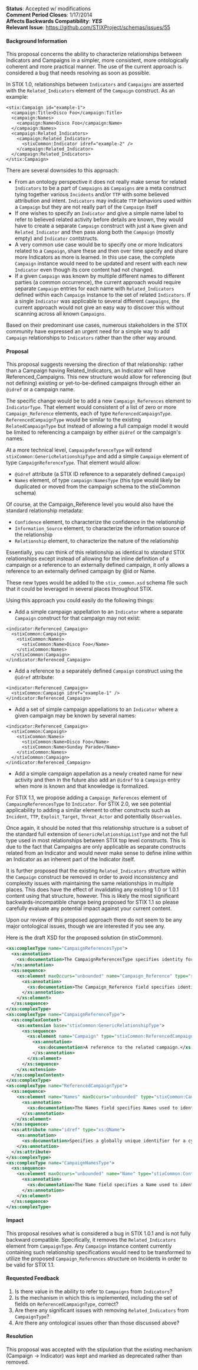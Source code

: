 **Status**: Accepted w/ modifications  
**Comment Period Closes**: 1/17/2014  
**Affects Backwards Compatibility**: ***YES***  
**Relevant Issue**: https://github.com/STIXProject/schemas/issues/55

#### Background Information
This proposal concerns the ability to characterize relationships between Indicators and Campaigns in a simpler, more consistent, more ontologically coherent and more practical manner. The use of the current approach is considered a bug that needs resolving as soon as possible.

In STIX 1.0, relationships between `Indicators` and `Campaigns` are asserted with the `Related_Indicators` element of the `Campaign` construct. As an example:

```
<stix:Campaign id="example-1">
  <campaign:Title>Disco Foo</campaign:Title>
  <campaign:Names>
    <campaign:Name>Disco Foo</campaign:Name>
  </campaign:Names>
  <campaign:Related_Indicators>
    <campaign:Related_Indicator>
      <stixCommon:Indicator idref="example-2" />
    </campaign:Related_Indicator>
  </campaign:Related_Indicators>
</stix:Campaign>
```

There are several downsides to this approach:

* From an ontology perspective it does not really make sense for related `Indicators` to be a part of `Campaigns` as `Campaigns` are a meta construct tying together various `Incidents` and/or `TTP` with some believed attribution and intent. `Indicators` may indicate `TTP` behaviors used within a `Campaign` but they are not really part of the `Campaign` itself
* If one wishes to specify an `Indicator` and give a simple name label to refer to believed related activity before details are known, they would have to create a separate `Campaign` construct with just a `Name` given and `Related_Indicator` and then pass along both the `Campaign` (mostly empty) and `Indicator` contstructs.
* A very common use case would be to specify one or more Indicators related to a `Campaign`, share these and then over time specify and share more Indicators as more is learned. In this use case, the complete `Campaign` instance would need to be updated and resent with each new `Indicator` even though its core content had not changed.
* If a given `Campaign` was known by multiple different names to different parties (a common occurrence), the current approach would require separate `Campaign` entries for each name with `Related_Indicators` defined within each `Campaign` instance to the set of related `Indicators`. If a single `Indicator` was applicable to several different `Campaigns`, the current approach would not give an easy way to discover this without scanning across all known `Campaigns`.

Based on their predominant use cases, numerous stakeholders in the STIX community have expressed an urgent need for a simple way to add `Campaign` relationships to `Indicators` rather than the other way around.


#### Proposal
This proposal suggests reversing the direction of that relationship: rather than a Campaign having Related_Indicators, an Indicator will have Referenced_Campaigns. This new structure would allow for referencing (but not defining) existing or yet-to-be-defined campaigns through either an `@idref` or a campaign name.

The specific change would be to add a new `Campaign_References` element to `IndicatorType`. That element would consistent of a list of zero or more `Campaign_Reference` elements, each of type `ReferencedCampaignType`. `ReferencedCampaignType` would be similar to the existing `RelatedCampaignType` but instead of allowing a full campaign model it would be limited to referencing a campaign by either `@idref` or the campaign's names.

At a more technical level, `CampaignReferenceType` will extend `stixCommon:GenericRelationshipType` and add a simple `Campaign` element of type `CampaignReferenceType`. That element would allow:

* `@idref` attribute (a STIX ID reference to a separately defined `Campaign`)
* `Names` element, of type `campaign:NamesType` (this type would likely be duplicated or moved from the campaign schema to the stixCommon schema)

Of course, at the Campaign_Reference level you would also have the standard relationship metadata:

* ```Confidence``` element, to characterize the confidence in the relationship
* ```Information_Source``` element, to characterize the information source of the relationship
* ```Relationship``` element, to characterize the nature of the relationship

Essentially, you can think of this relationship as identical to standard STIX relationships except instead of allowing for the inline definition of a campaign or a reference to an externally defined campaign, it only allows a reference to an externally defined campaign by @id or Name.

These new types would be added to the `stix_common.xsd` schema file such that it could be leveraged in several places throughout STIX.

Using this approach you could easily do the following things:
* Add a simple campaign appellation to an `Indicator` where a separate `Campaign` construct for that campaign may not exist:
```
<indicator:Referenced_Campaign>
  <stixCommon:Campaign>
    <stixCommon:Names>
      <stixCommon:Name>Disco Foo</Name>
    </stixCommon:Names>
  </stixCommon:Campaign>
</indicator:Referenced_Campaign>
```
* Add a reference to a separately defined `Campaign` construct using the `@idref` attribute:
```
<indicator:Referenced_Campaign>
  <stixCommon:Campaign idref="example-1" />
</indicator:Referenced_Campaign>
```

* Add a set of simple campaign appellations to an `Indicator` where a given campaign may be known by several names:
```
<indicator:Referenced_Campaign>
  <stixCommon:Campaign>
    <stixCommon:Names>
      <stixCommon:Name>Disco Foo</Name>
      <stixCommon:Name>Sunday Parade</Name>
    </stixCommon:Names>
  </stixCommon:Campaign>
</indicator:Referenced_Campaign>
```

* Add a simple campaign appellation as a newly created name for new activity and then in the future also add an `@idref` to a `Campaign` entry when more is known and that knowledge is formalized.

For STIX 1.1, we propose adding a `Campaign_References` element of `CampaingReferencesType` to `Indicator`.
For STIX 2.0, we see potential applicability to adding a similar element to other constructs such as `Incident`, `TTP`, `Exploit_Target`, `Threat_Actor` and potentially `Observables`.

Once again, it should be noted that this relationship structure is a subset of the standard full extension of `GenericRelationshipListType` and not the full type used in most relationships between STIX top level constructs. This is due to the fact that Campaigns are only applicable as separate constructs related from an Indicator and would never make sense to define inline within an Indicator as an inherent part of the Indicator itself.

It is further proposed that the existing `Related_Indicators` structure within the `Campaign` construct be removed in order to avoid inconsistency and complexity issues with maintaining the same relationships in multiple places. This does have the effect of invalidating any existing 1.0 or 1.0.1 content using that structure, however. This is likely the most significant backwards-incompatible change being proposed for STIX 1.1 so please carefully evaluate any potential impact against your current content.

Upon our review of this proposed approach there do not seem to be any major ontological issues, though we are interested if you see any.

Here is the draft XSD for the proposed solution (in stixCommon).
```xml
<xs:complexType name="CampaignReferencesType">
  <xs:annotation>
    <xs:documentation>The CampaignReferencesType specifies identity for one or more referential campaigns asserted to be related to this component.</xs:documentation>
  </xs:annotation>
  <xs:sequence>
    <xs:element maxOccurs="unbounded" name="Campaign_Reference" type="stixCommon:CampaignReferenceType">
      <xs:annotation>
        <xs:documentation>The Campaign_Reference field specifies identity for one referential campaign asserted to be related to this component.</xs:documentation>
      </xs:annotation>
    </xs:element>
  </xs:sequence>
</xs:complexType>
<xs:complexType name="CampaignReferenceType">
  <xs:complexContent>
    <xs:extension base="stixCommon:GenericRelationshipType">
      <xs:sequence>
        <xs:element name="Campaign" type="stixCommon:ReferencedCampaignType" minOccurs="1">
          <xs:annotation>
            <xs:documentation>A reference to the related campaign.</xs:documentation>
          </xs:annotation>
        </xs:element>
      </xs:sequence>
    </xs:extension>
  </xs:complexContent>
</xs:complexType>
<xs:complexType name="ReferencedCampaignType">
  <xs:sequence>
    <xs:element name="Names" maxOccurs="unbounded" type="stixCommon:CampaignNamesType">
      <xs:annotation>
        <xs:documentation>The Names field specifies Names used to identify a Campaign. These may be either internal or external names.</xs:documentation>
      </xs:annotation>
    </xs:element>
  </xs:sequence>
  <xs:attribute name="idref" type="xs:QName">
    <xs:annotation>
      <xs:documentation>Specifies a globally unique identifier for a cyber threat Campaign specified elsewhere.</xs:documentation>
    </xs:annotation>
  </xs:attribute>
</xs:complexType>
<xs:complexType name="CampaignNamesType">
  <xs:sequence>
    <xs:element maxOccurs="unbounded" name="Name" type="stixCommon:ControlledVocabularyStringType">
      <xs:annotation>
        <xs:documentation>The Name field specifies a Name used to identify a Campaign. This field can be used to capture various aliases used to identify this Campaign.</xs:documentation>
      </xs:annotation>
    </xs:element>
  </xs:sequence>
</xs:complexType>
```

#### Impact
This proposal resolves what is considered a bug in STIX 1.0.1 and is not fully backward compatible. Specifically, it removes the `Related_Indicators` element from `CampaignType`. Any `Campaign` instance content currently containing such relationship specifications would need to be transformed to utilize the proposed `Campaign_References` structure on Incidents in order to be valid for STIX 1.1.


#### Requested Feedback
1. Is there value in the ability to refer to `Campaigns` from `Indicators`?
2. Is the mechanism in which this is implemented, including the set of fields on `ReferencedCampaignType`, correct?
3. Are there any significant issues with removing `Related_Indicators` from `CampaignType`?
4. Are there any ontological issues other than those discussed above?

#### Resolution

This proposal was accepted with the stipulation that the existing mechanism (Campaign -> Indicator) was kept and marked as deprecated rather than removed.